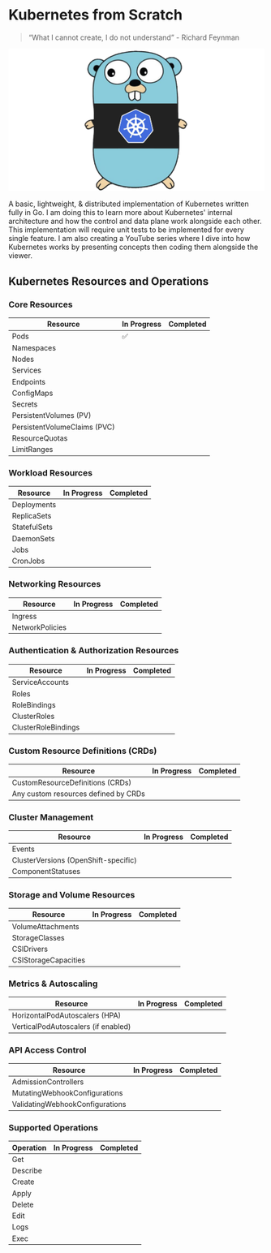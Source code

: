 # Kubernetes from Scratch

> “What I cannot create, I do not understand” - Richard Feynman

![Go/Kubernetes](https://github.com/reece-iriye/kubernetes/blob/main/assets/images/go-kubernetes.png?raw=true)

A basic, lightweight, & distributed implementation of Kubernetes written fully in Go. I am doing this to learn more about Kubernetes' internal architecture and how the control and data plane work alongside each other. This implementation will require unit tests to be implemented for every single feature. I am also creating a YouTube series where I dive into how Kubernetes works by presenting concepts then coding them alongside the viewer.

## Kubernetes Resources and Operations

### Core Resources

| Resource                  | In Progress | Completed |
|---------------------------|-------------|-----------|
| Pods                      | ✅            |          |
| Namespaces                |             |          |
| Nodes                     |             |          |
| Services                  |             |          |
| Endpoints                 |             |          |
| ConfigMaps                |             |          |
| Secrets                   |             |          |
| PersistentVolumes (PV)    |             |          |
| PersistentVolumeClaims (PVC) |         |          |
| ResourceQuotas            |             |          |
| LimitRanges               |             |          |

### Workload Resources

| Resource                  | In Progress | Completed |
|---------------------------|-------------|-----------|
| Deployments               |             |          |
| ReplicaSets               |             |          |
| StatefulSets              |             |          |
| DaemonSets                |             |          |
| Jobs                      |             |          |
| CronJobs                  |             |          |

### Networking Resources

| Resource                  | In Progress | Completed |
|---------------------------|-------------|-----------|
| Ingress                   |             |          |
| NetworkPolicies           |             |          |

### Authentication & Authorization Resources

| Resource                  | In Progress | Completed |
|---------------------------|-------------|-----------|
| ServiceAccounts           |             |          |
| Roles                     |             |          |
| RoleBindings              |             |          |
| ClusterRoles              |             |          |
| ClusterRoleBindings       |             |          |

### Custom Resource Definitions (CRDs)

| Resource                  | In Progress | Completed |
|---------------------------|-------------|-----------|
| CustomResourceDefinitions (CRDs) |       |          |
| Any custom resources defined by CRDs |   |          |

### Cluster Management

| Resource                  | In Progress | Completed |
|---------------------------|-------------|-----------|
| Events                    |             |          |
| ClusterVersions (OpenShift-specific) | |          |
| ComponentStatuses         |             |          |

### Storage and Volume Resources

| Resource                  | In Progress | Completed |
|---------------------------|-------------|-----------|
| VolumeAttachments         |             |          |
| StorageClasses            |             |          |
| CSIDrivers                |             |          |
| CSIStorageCapacities      |             |          |

### Metrics & Autoscaling

| Resource                  | In Progress | Completed |
|---------------------------|-------------|-----------|
| HorizontalPodAutoscalers (HPA) |        |          |
| VerticalPodAutoscalers (if enabled) |    |          |

### API Access Control

| Resource                  | In Progress | Completed |
|---------------------------|-------------|-----------|
| AdmissionControllers      |             |          |
| MutatingWebhookConfigurations |        |          |
| ValidatingWebhookConfigurations |      |          |

### Supported Operations

| Operation                 | In Progress | Completed |
|---------------------------|-------------|-----------|
| Get                       |             |          |
| Describe                  |             |          |
| Create                    |             |          |
| Apply                    |              |          |
| Delete                   |              |          |
| Edit                     |              |          |
| Logs                     |              |          |
| Exec                     |              |          |

